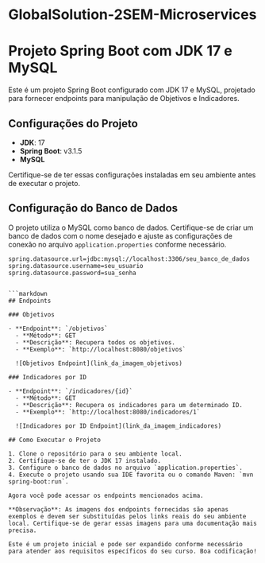 # GlobalSolution-2SEM-Microservices

# Projeto Spring Boot com JDK 17 e MySQL

Este é um projeto Spring Boot configurado com JDK 17 e MySQL, projetado para fornecer endpoints para manipulação de Objetivos e Indicadores.

## Configurações do Projeto

- **JDK**: 17
- **Spring Boot**: v3.1.5
- **MySQL**

Certifique-se de ter essas configurações instaladas em seu ambiente antes de executar o projeto.

## Configuração do Banco de Dados

O projeto utiliza o MySQL como banco de dados. Certifique-se de criar um banco de dados com o nome desejado e ajuste as configurações de conexão no arquivo `application.properties` conforme necessário.

```properties
spring.datasource.url=jdbc:mysql://localhost:3306/seu_banco_de_dados
spring.datasource.username=seu_usuario
spring.datasource.password=sua_senha


```markdown
## Endpoints

### Objetivos

- **Endpoint**: `/objetivos`
  - **Método**: GET
  - **Descrição**: Recupera todos os objetivos.
  - **Exemplo**: `http://localhost:8080/objetivos`

  ![Objetivos Endpoint](link_da_imagem_objetivos)

### Indicadores por ID

- **Endpoint**: `/indicadores/{id}`
  - **Método**: GET
  - **Descrição**: Recupera os indicadores para um determinado ID.
  - **Exemplo**: `http://localhost:8080/indicadores/1`

  ![Indicadores por ID Endpoint](link_da_imagem_indicadores)

## Como Executar o Projeto

1. Clone o repositório para o seu ambiente local.
2. Certifique-se de ter o JDK 17 instalado.
3. Configure o banco de dados no arquivo `application.properties`.
4. Execute o projeto usando sua IDE favorita ou o comando Maven: `mvn spring-boot:run`.

Agora você pode acessar os endpoints mencionados acima.

**Observação**: As imagens dos endpoints fornecidas são apenas exemplos e devem ser substituídas pelos links reais do seu ambiente local. Certifique-se de gerar essas imagens para uma documentação mais precisa.

Este é um projeto inicial e pode ser expandido conforme necessário para atender aos requisitos específicos do seu curso. Boa codificação!
